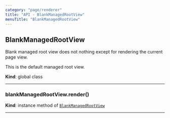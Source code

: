 ```yaml
---
category: "page/renderer"
title: "API - BlankManagedRootView"
menuTitle: "BlankManagedRootView"
---
```


## BlankManagedRootView&nbsp;<a name="BlankManagedRootView" href="https://github.com/seznam/ima/blob/v17.7.5/packages/core/src/page/renderer/BlankManagedRootView.js#L9" target="_blank"><span class="icon"><i class="fas fa-external-link-alt fa-xs"></i></span></a>
Blank managed root view does not nothing except for rendering the current
page view.

This is the default managed root view.

**Kind**: global class  

* * *

### blankManagedRootView.render()&nbsp;<a name="BlankManagedRootView+render" href="https://github.com/seznam/ima/blob/v17.7.5/packages/core/src/page/renderer/BlankManagedRootView.js#L19" target="_blank"><span class="icon"><i class="fas fa-external-link-alt fa-xs"></i></span></a>
**Kind**: instance method of [<code>BlankManagedRootView</code>](#BlankManagedRootView)  

* * *

